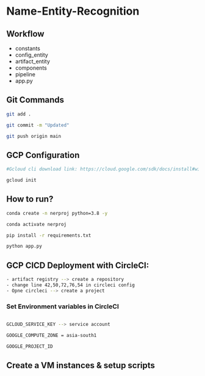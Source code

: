 # Name-Entity-Recognition

## Workflow

- constants
- config_entity
- artifact_entity
- components
- pipeline
- app.py

## Git Commands
```bash
git add .

git commit -m "Updated"

git push origin main
```

## GCP Configuration
```bash
#Gcloud cli download link: https://cloud.google.com/sdk/docs/install#windows

gcloud init
```

## How to run?

```bash
conda create -n nerproj python=3.8 -y
```

```bash
conda activate nerproj
```

```bash
pip install -r requirements.txt
```

```bash
python app.py
```

## GCP CICD Deployment with CircleCI:
```bash
- artifact registry --> create a repository
- change line 42,50,72,76,54 in circleci config
- Opne circleci --> create a project
```

### Set Environment variables in CircleCI
```bash

GCLOUD_SERVICE_KEY --> service account

GOOGLE_COMPUTE_ZONE = asia-south1

GOOGLE_PROJECT_ID
```

## Create a VM instances & setup scripts
